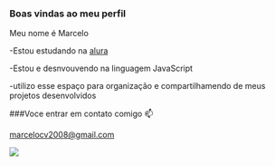 ### Boas vindas ao meu perfil

Meu nome é Marcelo

-Estou estudando na [alura](https://www.alura.com)

-Estou e desnvouvendo na linguagem JavaScript

-utilizo esse espaço para organização e compartilhamendo de meus projetos desenvolvidos

###Voce  entrar em contato comigo 📫

marcelocv2008@gmail.com

![](https://media1.tenor.com/m/opEBWw0uddoAAAAC/umm.gif)
